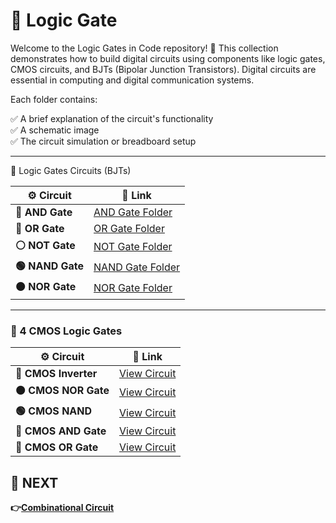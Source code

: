 
# 🔌 Logic Gate

Welcome to the Logic Gates in Code repository! 🎉
This collection demonstrates how to build digital circuits using components like logic gates, CMOS circuits, and BJTs (Bipolar Junction Transistors). Digital circuits are essential in computing and digital communication systems.

Each folder contains:

✅ A brief explanation of the circuit's functionality  
✅ A schematic image  
✅ The circuit simulation or breadboard setup  

---
🔗  Logic Gates Circuits (BJTs)

| ⚙️ Circuit | 🔗 Link |
|---|---|
| **🔵 AND Gate** | [AND Gate Folder](./Logic_Gates_BJT/AND_Gate/) |
| **🔴 OR Gate** | [OR Gate Folder](./Logic_Gates_BJT/OR_Gate/) |
| **⚪ NOT Gate** | [NOT Gate Folder](./Logic_Gates_BJT/NOT_Gate/) |
| **🟢 NAND Gate** | [NAND Gate Folder](./Logic_Gates_BJT/NAND_Gate/) |
| **🟠 NOR Gate** | [NOR Gate Folder](./Logic_Gates_BJT/NOR_Gate/) |

---
### 🔗 4 CMOS Logic Gates

| ⚙️ Circuit | 🔗 Link |
|---|---|
| **🔄 CMOS Inverter** | [View Circuit](./CMOS_Logic_Gates/CMOS_NOT_Gate/) |
| **🟠 CMOS NOR Gate** | [View Circuit](./CMOS_Logic_Gates/CMOS_NOR_Gate/) |
| **🟢 CMOS NAND** | [View Circuit](./CMOS_Logic_Gates/CMOS_NAND_Gate/) |
| **🔵 CMOS AND Gate** | [View Circuit](./CMOS_Logic_Gates/CMOS_AND_Gate/) |
| **🔴 CMOS OR Gate** | [View Circuit](./CMOS_Logic_Gates/CMOS_OR_Gate/) |

## 🔹 NEXT  
**👉[Combinational Circuit](../Combinational_Circuit)**

